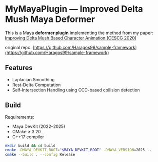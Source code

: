 # MyMayaPlugin — Improved Delta Mush Maya Deformer

This is a Maya **deformer plugin** implementing the method from my paper:
[Improving Delta Mush Based Character Animation (CESCG 2020)](https://cescg.org/cescg_submission/improving-delta-mush-based-character-animation/)

original repo: [https://github.com/Haragos99/sample-framework](https://github.com/Haragos99/sample-framework)

## Features
- Laplacian Smoothing
- Rest-Delta Computation
- Self-Intersection Handling using CCD-based collision detection



## Build
Requirements:
- Maya DevKit (2022–2025)
- CMake ≥ 3.20
- C++17 compiler

```bash
mkdir build && cd build
cmake -DMAYA_DEVKIT_ROOT="$MAYA_DEVKIT_ROOT" -DMAYA_VERSION=2025 ..
cmake --build . --config Release
